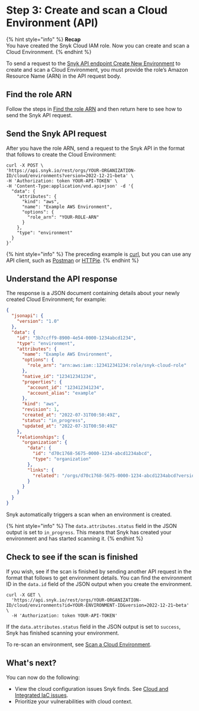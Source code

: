 # Step 3: Create and scan a Cloud Environment (API)

{% hint style="info" %}
**Recap**\
You have created the Snyk Cloud IAM role. Now you can create and scan a Cloud Environment.
{% endhint %}

To send a request to the [Snyk API endpoint Create New Environment](https://apidocs.snyk.io/?version=2022-12-21%7Ebeta#post-/orgs/-org\_id-/cloud/environments) to create and scan a Cloud Environment, you must provide the role’s Amazon Resource Name (ARN) in the API request body.

## Find the role ARN

Follow the steps in [Find the role ARN](../aws-integration-web-ui/step-3-create-and-scan-a-snyk-cloud-environment-web-ui.md#find-the-role-arn) and then return here to see how to send the Snyk API request.

## Send the Snyk API request

After you have the role ARN, send a request to the Snyk API in the format that follows to create the Cloud Environment:

```
curl -X POST \
'https://api.snyk.io/rest/orgs/YOUR-ORGANIZATION-ID/cloud/environments?version=2022-12-21~beta' \
-H 'Authorization: token YOUR-API-TOKEN' \
-H 'Content-Type:application/vnd.api+json' -d '{
  "data": {
    "attributes": {
      "kind": "aws",
      "name": "Example AWS Environment",
      "options": {
        "role_arn": "YOUR-ROLE-ARN"
      }
    },
    "type": "environment"
  }
}'
```

{% hint style="info" %}
The preceding example is [curl](https://curl.se/), but you can use any API client, such as [Postman](https://www.postman.com/) or [HTTPie](https://httpie.io/).
{% endhint %}

## Understand the API response

The response is a JSON document containing details about your newly created Cloud Environment; for example:

```json
{
  "jsonapi": {
    "version": "1.0"
  },
  "data": {
    "id": "3b7ccff9-8900-4e54-0000-1234abcd1234",
    "type": "environment",
    "attributes": {
      "name": "Example AWS Environment",
      "options": {
        "role_arn": "arn:aws:iam::123412341234:role/snyk-cloud-role"
      },
      "native_id": "123412341234",
      "properties": {
        "account_id": "123412341234",
        "account_alias": "example"
      },
      "kind": "aws",
      "revision": 1,
      "created_at": "2022-07-31T00:50:49Z",
      "status": "in_progress",
      "updated_at": "2022-07-31T00:50:49Z"
    },
    "relationships": {
      "organization": {
        "data": {
          "id": "d70c1768-5675-0000-1234-abcd1234abcd",
          "type": "organization"
        },
        "links": {
          "related": "/orgs/d70c1768-5675-0000-1234-abcd1234abcd?version=2022-12-21~beta"
        }
      }
    }
  }
}
```

Snyk automatically triggers a scan when an environment is created.

{% hint style="info" %}
The `data.attributes.status` field in the JSON output is set to `in_progress`. This means that Snyk has created your environment and has started scanning it.
{% endhint %}

## Check to see if the scan is finished

If you wish, see if the scan is finished by sending another API request in the format that follows to get environment details. You can find the environment ID in the `data.id` field of the JSON output when you create the environment.

```
curl -X GET \
  'https://api.snyk.io/rest/orgs/YOUR-ORGANIZATION-ID/cloud/environments?id=YOUR-ENVIRONMENT-ID&version=2022-12-21~beta' \
  -H 'Authorization: token YOUR-API-TOKEN'
```

If the `data.attributes.status` field in the JSON output is set to `success`, Snyk has finished scanning your environment.

To re-scan an environment, see [Scan a Cloud Environment](../../../../scan-cloud-configurations/integrated-iac-with-cloud-context/snyk-environments/scan-a-snyk-cloud-environment.md).

## What's next?

You can now do the following:

* View the cloud configuration issues Snyk finds. See [Cloud and Integrated IaC issues](../../../../scan-cloud-configurations/integrated-iac-with-cloud-context/snyk-cloud-issues/).
* Prioritize your vulnerabilities with cloud context.
